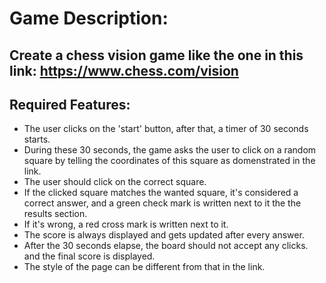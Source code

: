 # Game Description: 

  ## Create a chess vision game like the one in this link: https://www.chess.com/vision

  ## Required Features:
  - The user clicks on the 'start' button, after that, a timer of 30 seconds starts.
  - During these 30 seconds, the game asks the user to click on a random square by telling
  the coordinates of this square as domenstrated in the link.
  - The user should click on the correct square.
  - If the clicked square matches the wanted square, it's considered a correct answer, and
  a green check mark is written next to it the the results section.
  - If it's wrong, a red cross mark is written next to it.
  - The score is always displayed and gets updated after every answer.
  - After the 30 seconds elapse, the board should not accept any clicks. and the final score
  is displayed.
  - The style of the page can be different from that in the link.
